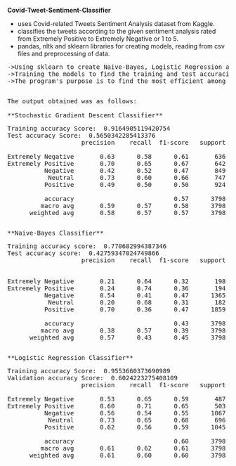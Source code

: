**Covid-Tweet-Sentiment-Classifier**
 - uses Covid-related Tweets Sentiment Analysis dataset from Kaggle.
 - classifies the tweets according to the given sentiment analysis rated from Extremely Positive to Extremely Negative or 1 to 5.
 - pandas, nltk and sklearn libraries for creating models, reading from csv files and preprocessing of data.

<pre>
->Using sklearn to create Naive-Bayes, Logistic Regression and Stochastic Gradient Descent classifiers
->Training the models to find the training and test accuracies as well as precision, recall, f1-score and support
->The program's purpose is to find the most efficient among the three models.
<pre>

The output obtained was as follows:

**Stochastic Gradient Descent Classifier**
<pre>
Training accuracy Score:  0.9164905119420754
Test accuracy Score:  0.5650342285413376
                    precision    recall  f1-score   support

Extremely Negative       0.63      0.58      0.61       636
Extremely Positive       0.70      0.65      0.67       642
          Negative       0.42      0.52      0.47       849
           Neutral       0.73      0.60      0.66       747
          Positive       0.49      0.50      0.50       924

          accuracy                           0.57      3798
         macro avg       0.59      0.57      0.58      3798
      weighted avg       0.58      0.57      0.57      3798
<pre>

**Naive-Bayes Classifier**
<pre>
Training accuracy score:  0.770682994387346
Test accuracy score:  0.42759347024749866
                    precision    recall  f1-score   support


Extremely Negative       0.21      0.64      0.32       198
Extremely Positive       0.24      0.74      0.36       194
          Negative       0.54      0.41      0.47      1365
           Neutral       0.20      0.68      0.31       182
          Positive       0.70      0.36      0.47      1859

          accuracy                           0.43      3798
         macro avg       0.38      0.57      0.39      3798
      weighted avg       0.57      0.43      0.45      3798
<pre>

**Logistic Regression Classifier**
<pre>
Training accuracy Score:  0.9553660373690989
Validation accuracy Score:  0.6024223275408109
                    precision    recall  f1-score   support

Extremely Negative       0.53      0.65      0.59       487
Extremely Positive       0.60      0.71      0.65       503
          Negative       0.56      0.54      0.55      1067
           Neutral       0.73      0.65      0.68       696
          Positive       0.62      0.56      0.59      1045

          accuracy                           0.60      3798
         macro avg       0.61      0.62      0.61      3798
      weighted avg       0.61      0.60      0.60      3798
<pre>

